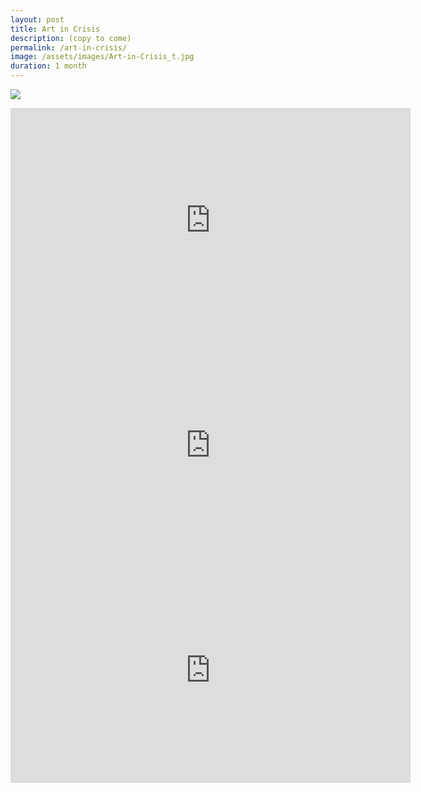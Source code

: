 ```yaml
---
layout: post
title: Art in Crisis
description: (copy to come)
permalink: /art-in-crisis/
image: /assets/images/Art-in-Crisis_t.jpg
duration: 1 month
---
```


![](http://art.peteashton.com/assets/images/art-in-crisis.jpg)


<iframe src="https://player.vimeo.com/video/350614643" width="640" height="360" frameborder="0" allow="autoplay; fullscreen" allowfullscreen></iframe>

<iframe src="https://player.vimeo.com/video/350614641" width="640" height="360" frameborder="0" allow="autoplay; fullscreen" allowfullscreen></iframe>

<iframe src="https://player.vimeo.com/video/350614640" width="640" height="360" frameborder="0" allow="autoplay; fullscreen" allowfullscreen></iframe>